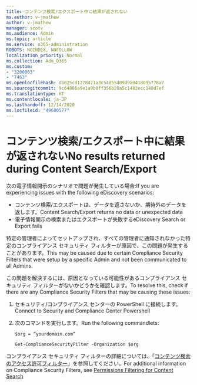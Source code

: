 ```yaml
---
title: コンテンツ検索/エクスポート中に結果が返されない
ms.author: v-jmathew
author: v-jmathew
manager: scotv
ms.audience: Admin
ms.topic: article
ms.service: o365-administration
ROBOTS: NOINDEX, NOFOLLOW
localization_priority: Normal
ms.collection: Adm_O365
ms.custom:
- "3200003"
- "7463"
ms.openlocfilehash: db025cd1278471a3c54d55409d9a9418095778a7
ms.sourcegitcommit: 9c64886a9e1a9b0ff356b28a5c1482ecc148d7ef
ms.translationtype: HT
ms.contentlocale: ja-JP
ms.lasthandoff: 12/14/2020
ms.locfileid: "49680577"
---
```

# <a name="no-results-returned-during-content-searchexport"></a><span data-ttu-id="e8429-102">コンテンツ検索/エクスポート中に結果が返されない</span><span class="sxs-lookup"><span data-stu-id="e8429-102">No results returned during Content Search/Export</span></span>

<span data-ttu-id="e8429-103">次の電子情報開示のシナリオで問題が発生している場合:</span><span class="sxs-lookup"><span data-stu-id="e8429-103">If you are experiencing issues with the following eDiscovery scenarios:</span></span>

- <span data-ttu-id="e8429-104">コンテンツ検索/エクスポートは、データを返さないか、期待外のデータを返します。</span><span class="sxs-lookup"><span data-stu-id="e8429-104">Content Search/Export returns no data or unexpected data</span></span>
- <span data-ttu-id="e8429-105">電子情報開示の検索またはエクスポートが失敗する</span><span class="sxs-lookup"><span data-stu-id="e8429-105">eDiscovery Search or Export fails</span></span>

<span data-ttu-id="e8429-106">特定の管理者によってセットアップされ、すべての管理者に通知されなかった特定のコンプライアンス セキュリティ フィルターが原因で、この問題が発生することがあります。</span><span class="sxs-lookup"><span data-stu-id="e8429-106">This may be caused due to certain Compliance Security Filters that were setup by a specific Admin and not been communicated to all Admins.</span></span>

<span data-ttu-id="e8429-107">この問題を解決するには、原因となっている可能性があるコンプライアンス セキュリティ フィルターがないかどうかを確認します。</span><span class="sxs-lookup"><span data-stu-id="e8429-107">To resolve this, check if there are any Compliance Security Filters that may be causing these issues:</span></span>

1. <span data-ttu-id="e8429-108">セキュリティ/コンプライアンス センターの PowerShell に接続します。</span><span class="sxs-lookup"><span data-stu-id="e8429-108">Connect to Security and Compliance Center Powershell</span></span>
2. <span data-ttu-id="e8429-109">次のコマンドを実行します。</span><span class="sxs-lookup"><span data-stu-id="e8429-109">Run the following commandlets:</span></span>

    `$org = “yourdomain.com”`

    `Get-ComplianceSecurityFilter -Organization $org`

<span data-ttu-id="e8429-110">コンプライアンス セキュリティ フィルターの詳細については、「[コンテンツ検索のアクセス許可フィルター](https://docs.microsoft.com/microsoft-365/compliance/permissions-filtering-for-content-search)」を参照してください。</span><span class="sxs-lookup"><span data-stu-id="e8429-110">For additional information on Compliance Security Filters, see [Permissions Filtering for Content Search](https://docs.microsoft.com/microsoft-365/compliance/permissions-filtering-for-content-search)</span></span>
